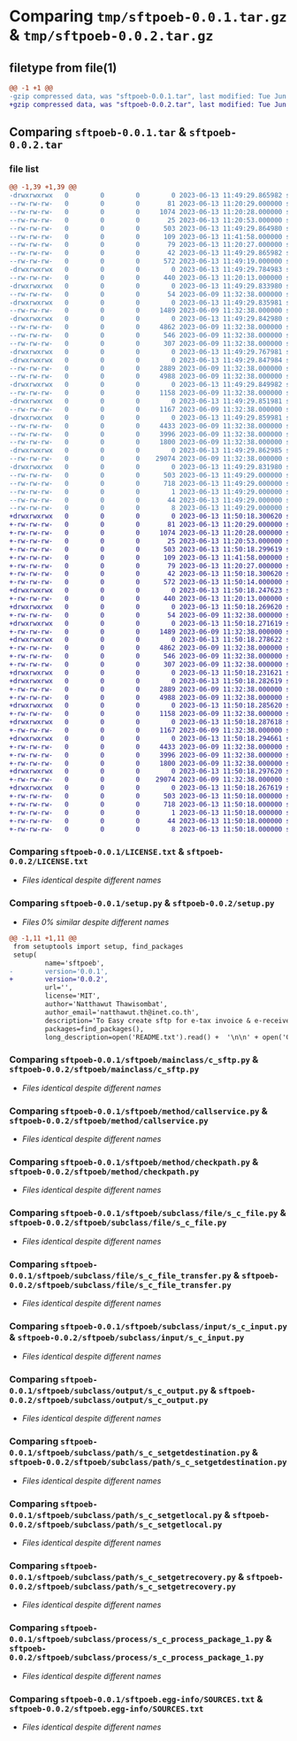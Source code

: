 # Comparing `tmp/sftpoeb-0.0.1.tar.gz` & `tmp/sftpoeb-0.0.2.tar.gz`

## filetype from file(1)

```diff
@@ -1 +1 @@
-gzip compressed data, was "sftpoeb-0.0.1.tar", last modified: Tue Jun 13 11:49:29 2023, max compression
+gzip compressed data, was "sftpoeb-0.0.2.tar", last modified: Tue Jun 13 11:50:18 2023, max compression
```

## Comparing `sftpoeb-0.0.1.tar` & `sftpoeb-0.0.2.tar`

### file list

```diff
@@ -1,39 +1,39 @@
-drwxrwxrwx   0        0        0        0 2023-06-13 11:49:29.865982 sftpoeb-0.0.1/
--rw-rw-rw-   0        0        0       81 2023-06-13 11:20:29.000000 sftpoeb-0.0.1/CHANGELOG.txt
--rw-rw-rw-   0        0        0     1074 2023-06-13 11:20:28.000000 sftpoeb-0.0.1/LICENSE.txt
--rw-rw-rw-   0        0        0       25 2023-06-13 11:20:53.000000 sftpoeb-0.0.1/MANIFEST.in
--rw-rw-rw-   0        0        0      503 2023-06-13 11:49:29.864980 sftpoeb-0.0.1/PKG-INFO
--rw-rw-rw-   0        0        0      109 2023-06-13 11:41:58.000000 sftpoeb-0.0.1/README.txt
--rw-rw-rw-   0        0        0       79 2023-06-13 11:20:27.000000 sftpoeb-0.0.1/requirements.txt
--rw-rw-rw-   0        0        0       42 2023-06-13 11:49:29.865982 sftpoeb-0.0.1/setup.cfg
--rw-rw-rw-   0        0        0      572 2023-06-13 11:49:19.000000 sftpoeb-0.0.1/setup.py
-drwxrwxrwx   0        0        0        0 2023-06-13 11:49:29.784983 sftpoeb-0.0.1/sftpoeb/
--rw-rw-rw-   0        0        0      440 2023-06-13 11:20:13.000000 sftpoeb-0.0.1/sftpoeb/__init__.py
-drwxrwxrwx   0        0        0        0 2023-06-13 11:49:29.833980 sftpoeb-0.0.1/sftpoeb/config/
--rw-rw-rw-   0        0        0       54 2023-06-09 11:32:38.000000 sftpoeb-0.0.1/sftpoeb/config/variable.py
-drwxrwxrwx   0        0        0        0 2023-06-13 11:49:29.835981 sftpoeb-0.0.1/sftpoeb/mainclass/
--rw-rw-rw-   0        0        0     1489 2023-06-09 11:32:38.000000 sftpoeb-0.0.1/sftpoeb/mainclass/c_sftp.py
-drwxrwxrwx   0        0        0        0 2023-06-13 11:49:29.842980 sftpoeb-0.0.1/sftpoeb/method/
--rw-rw-rw-   0        0        0     4862 2023-06-09 11:32:38.000000 sftpoeb-0.0.1/sftpoeb/method/callservice.py
--rw-rw-rw-   0        0        0      546 2023-06-09 11:32:38.000000 sftpoeb-0.0.1/sftpoeb/method/checkpath.py
--rw-rw-rw-   0        0        0      307 2023-06-09 11:32:38.000000 sftpoeb-0.0.1/sftpoeb/method/debug.py
-drwxrwxrwx   0        0        0        0 2023-06-13 11:49:29.767981 sftpoeb-0.0.1/sftpoeb/subclass/
-drwxrwxrwx   0        0        0        0 2023-06-13 11:49:29.847984 sftpoeb-0.0.1/sftpoeb/subclass/file/
--rw-rw-rw-   0        0        0     2889 2023-06-09 11:32:38.000000 sftpoeb-0.0.1/sftpoeb/subclass/file/s_c_file.py
--rw-rw-rw-   0        0        0     4988 2023-06-09 11:32:38.000000 sftpoeb-0.0.1/sftpoeb/subclass/file/s_c_file_transfer.py
-drwxrwxrwx   0        0        0        0 2023-06-13 11:49:29.849982 sftpoeb-0.0.1/sftpoeb/subclass/input/
--rw-rw-rw-   0        0        0     1158 2023-06-09 11:32:38.000000 sftpoeb-0.0.1/sftpoeb/subclass/input/s_c_input.py
-drwxrwxrwx   0        0        0        0 2023-06-13 11:49:29.851981 sftpoeb-0.0.1/sftpoeb/subclass/output/
--rw-rw-rw-   0        0        0     1167 2023-06-09 11:32:38.000000 sftpoeb-0.0.1/sftpoeb/subclass/output/s_c_output.py
-drwxrwxrwx   0        0        0        0 2023-06-13 11:49:29.859981 sftpoeb-0.0.1/sftpoeb/subclass/path/
--rw-rw-rw-   0        0        0     4433 2023-06-09 11:32:38.000000 sftpoeb-0.0.1/sftpoeb/subclass/path/s_c_setgetdestination.py
--rw-rw-rw-   0        0        0     3996 2023-06-09 11:32:38.000000 sftpoeb-0.0.1/sftpoeb/subclass/path/s_c_setgetlocal.py
--rw-rw-rw-   0        0        0     1800 2023-06-09 11:32:38.000000 sftpoeb-0.0.1/sftpoeb/subclass/path/s_c_setgetrecovery.py
-drwxrwxrwx   0        0        0        0 2023-06-13 11:49:29.862985 sftpoeb-0.0.1/sftpoeb/subclass/process/
--rw-rw-rw-   0        0        0    29074 2023-06-09 11:32:38.000000 sftpoeb-0.0.1/sftpoeb/subclass/process/s_c_process_package_1.py
-drwxrwxrwx   0        0        0        0 2023-06-13 11:49:29.831980 sftpoeb-0.0.1/sftpoeb.egg-info/
--rw-rw-rw-   0        0        0      503 2023-06-13 11:49:29.000000 sftpoeb-0.0.1/sftpoeb.egg-info/PKG-INFO
--rw-rw-rw-   0        0        0      718 2023-06-13 11:49:29.000000 sftpoeb-0.0.1/sftpoeb.egg-info/SOURCES.txt
--rw-rw-rw-   0        0        0        1 2023-06-13 11:49:29.000000 sftpoeb-0.0.1/sftpoeb.egg-info/dependency_links.txt
--rw-rw-rw-   0        0        0       44 2023-06-13 11:49:29.000000 sftpoeb-0.0.1/sftpoeb.egg-info/requires.txt
--rw-rw-rw-   0        0        0        8 2023-06-13 11:49:29.000000 sftpoeb-0.0.1/sftpoeb.egg-info/top_level.txt
+drwxrwxrwx   0        0        0        0 2023-06-13 11:50:18.300620 sftpoeb-0.0.2/
+-rw-rw-rw-   0        0        0       81 2023-06-13 11:20:29.000000 sftpoeb-0.0.2/CHANGELOG.txt
+-rw-rw-rw-   0        0        0     1074 2023-06-13 11:20:28.000000 sftpoeb-0.0.2/LICENSE.txt
+-rw-rw-rw-   0        0        0       25 2023-06-13 11:20:53.000000 sftpoeb-0.0.2/MANIFEST.in
+-rw-rw-rw-   0        0        0      503 2023-06-13 11:50:18.299619 sftpoeb-0.0.2/PKG-INFO
+-rw-rw-rw-   0        0        0      109 2023-06-13 11:41:58.000000 sftpoeb-0.0.2/README.txt
+-rw-rw-rw-   0        0        0       79 2023-06-13 11:20:27.000000 sftpoeb-0.0.2/requirements.txt
+-rw-rw-rw-   0        0        0       42 2023-06-13 11:50:18.300620 sftpoeb-0.0.2/setup.cfg
+-rw-rw-rw-   0        0        0      572 2023-06-13 11:50:14.000000 sftpoeb-0.0.2/setup.py
+drwxrwxrwx   0        0        0        0 2023-06-13 11:50:18.247623 sftpoeb-0.0.2/sftpoeb/
+-rw-rw-rw-   0        0        0      440 2023-06-13 11:20:13.000000 sftpoeb-0.0.2/sftpoeb/__init__.py
+drwxrwxrwx   0        0        0        0 2023-06-13 11:50:18.269620 sftpoeb-0.0.2/sftpoeb/config/
+-rw-rw-rw-   0        0        0       54 2023-06-09 11:32:38.000000 sftpoeb-0.0.2/sftpoeb/config/variable.py
+drwxrwxrwx   0        0        0        0 2023-06-13 11:50:18.271619 sftpoeb-0.0.2/sftpoeb/mainclass/
+-rw-rw-rw-   0        0        0     1489 2023-06-09 11:32:38.000000 sftpoeb-0.0.2/sftpoeb/mainclass/c_sftp.py
+drwxrwxrwx   0        0        0        0 2023-06-13 11:50:18.278622 sftpoeb-0.0.2/sftpoeb/method/
+-rw-rw-rw-   0        0        0     4862 2023-06-09 11:32:38.000000 sftpoeb-0.0.2/sftpoeb/method/callservice.py
+-rw-rw-rw-   0        0        0      546 2023-06-09 11:32:38.000000 sftpoeb-0.0.2/sftpoeb/method/checkpath.py
+-rw-rw-rw-   0        0        0      307 2023-06-09 11:32:38.000000 sftpoeb-0.0.2/sftpoeb/method/debug.py
+drwxrwxrwx   0        0        0        0 2023-06-13 11:50:18.231621 sftpoeb-0.0.2/sftpoeb/subclass/
+drwxrwxrwx   0        0        0        0 2023-06-13 11:50:18.282619 sftpoeb-0.0.2/sftpoeb/subclass/file/
+-rw-rw-rw-   0        0        0     2889 2023-06-09 11:32:38.000000 sftpoeb-0.0.2/sftpoeb/subclass/file/s_c_file.py
+-rw-rw-rw-   0        0        0     4988 2023-06-09 11:32:38.000000 sftpoeb-0.0.2/sftpoeb/subclass/file/s_c_file_transfer.py
+drwxrwxrwx   0        0        0        0 2023-06-13 11:50:18.285620 sftpoeb-0.0.2/sftpoeb/subclass/input/
+-rw-rw-rw-   0        0        0     1158 2023-06-09 11:32:38.000000 sftpoeb-0.0.2/sftpoeb/subclass/input/s_c_input.py
+drwxrwxrwx   0        0        0        0 2023-06-13 11:50:18.287618 sftpoeb-0.0.2/sftpoeb/subclass/output/
+-rw-rw-rw-   0        0        0     1167 2023-06-09 11:32:38.000000 sftpoeb-0.0.2/sftpoeb/subclass/output/s_c_output.py
+drwxrwxrwx   0        0        0        0 2023-06-13 11:50:18.294661 sftpoeb-0.0.2/sftpoeb/subclass/path/
+-rw-rw-rw-   0        0        0     4433 2023-06-09 11:32:38.000000 sftpoeb-0.0.2/sftpoeb/subclass/path/s_c_setgetdestination.py
+-rw-rw-rw-   0        0        0     3996 2023-06-09 11:32:38.000000 sftpoeb-0.0.2/sftpoeb/subclass/path/s_c_setgetlocal.py
+-rw-rw-rw-   0        0        0     1800 2023-06-09 11:32:38.000000 sftpoeb-0.0.2/sftpoeb/subclass/path/s_c_setgetrecovery.py
+drwxrwxrwx   0        0        0        0 2023-06-13 11:50:18.297620 sftpoeb-0.0.2/sftpoeb/subclass/process/
+-rw-rw-rw-   0        0        0    29074 2023-06-09 11:32:38.000000 sftpoeb-0.0.2/sftpoeb/subclass/process/s_c_process_package_1.py
+drwxrwxrwx   0        0        0        0 2023-06-13 11:50:18.267619 sftpoeb-0.0.2/sftpoeb.egg-info/
+-rw-rw-rw-   0        0        0      503 2023-06-13 11:50:18.000000 sftpoeb-0.0.2/sftpoeb.egg-info/PKG-INFO
+-rw-rw-rw-   0        0        0      718 2023-06-13 11:50:18.000000 sftpoeb-0.0.2/sftpoeb.egg-info/SOURCES.txt
+-rw-rw-rw-   0        0        0        1 2023-06-13 11:50:18.000000 sftpoeb-0.0.2/sftpoeb.egg-info/dependency_links.txt
+-rw-rw-rw-   0        0        0       44 2023-06-13 11:50:18.000000 sftpoeb-0.0.2/sftpoeb.egg-info/requires.txt
+-rw-rw-rw-   0        0        0        8 2023-06-13 11:50:18.000000 sftpoeb-0.0.2/sftpoeb.egg-info/top_level.txt
```

### Comparing `sftpoeb-0.0.1/LICENSE.txt` & `sftpoeb-0.0.2/LICENSE.txt`

 * *Files identical despite different names*

### Comparing `sftpoeb-0.0.1/setup.py` & `sftpoeb-0.0.2/setup.py`

 * *Files 0% similar despite different names*

```diff
@@ -1,11 +1,11 @@
 from setuptools import setup, find_packages
 setup(
         name='sftpoeb',
-        version='0.0.1',
+        version='0.0.2',
         url='',
         license='MIT',
         author='Natthawut Thawisombat',
         author_email='natthawut.th@inet.co.th',
         description='To Easy create sftp for e-tax invoice & e-receive of Oneeletronicbilling',
         packages=find_packages(),
         long_description=open('README.txt').read() +  '\n\n' + open('CHANGELOG.txt').read(),
```

### Comparing `sftpoeb-0.0.1/sftpoeb/mainclass/c_sftp.py` & `sftpoeb-0.0.2/sftpoeb/mainclass/c_sftp.py`

 * *Files identical despite different names*

### Comparing `sftpoeb-0.0.1/sftpoeb/method/callservice.py` & `sftpoeb-0.0.2/sftpoeb/method/callservice.py`

 * *Files identical despite different names*

### Comparing `sftpoeb-0.0.1/sftpoeb/method/checkpath.py` & `sftpoeb-0.0.2/sftpoeb/method/checkpath.py`

 * *Files identical despite different names*

### Comparing `sftpoeb-0.0.1/sftpoeb/subclass/file/s_c_file.py` & `sftpoeb-0.0.2/sftpoeb/subclass/file/s_c_file.py`

 * *Files identical despite different names*

### Comparing `sftpoeb-0.0.1/sftpoeb/subclass/file/s_c_file_transfer.py` & `sftpoeb-0.0.2/sftpoeb/subclass/file/s_c_file_transfer.py`

 * *Files identical despite different names*

### Comparing `sftpoeb-0.0.1/sftpoeb/subclass/input/s_c_input.py` & `sftpoeb-0.0.2/sftpoeb/subclass/input/s_c_input.py`

 * *Files identical despite different names*

### Comparing `sftpoeb-0.0.1/sftpoeb/subclass/output/s_c_output.py` & `sftpoeb-0.0.2/sftpoeb/subclass/output/s_c_output.py`

 * *Files identical despite different names*

### Comparing `sftpoeb-0.0.1/sftpoeb/subclass/path/s_c_setgetdestination.py` & `sftpoeb-0.0.2/sftpoeb/subclass/path/s_c_setgetdestination.py`

 * *Files identical despite different names*

### Comparing `sftpoeb-0.0.1/sftpoeb/subclass/path/s_c_setgetlocal.py` & `sftpoeb-0.0.2/sftpoeb/subclass/path/s_c_setgetlocal.py`

 * *Files identical despite different names*

### Comparing `sftpoeb-0.0.1/sftpoeb/subclass/path/s_c_setgetrecovery.py` & `sftpoeb-0.0.2/sftpoeb/subclass/path/s_c_setgetrecovery.py`

 * *Files identical despite different names*

### Comparing `sftpoeb-0.0.1/sftpoeb/subclass/process/s_c_process_package_1.py` & `sftpoeb-0.0.2/sftpoeb/subclass/process/s_c_process_package_1.py`

 * *Files identical despite different names*

### Comparing `sftpoeb-0.0.1/sftpoeb.egg-info/SOURCES.txt` & `sftpoeb-0.0.2/sftpoeb.egg-info/SOURCES.txt`

 * *Files identical despite different names*

